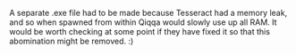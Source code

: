 ﻿A separate .exe file had to be made because Tesseract had a memory leak, and so when spawned from within Qiqqa would slowly use up all RAM.
It would be worth checking at some point if they have fixed it so that this abomination might be removed. :)